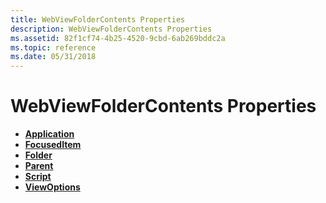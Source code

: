 ```yaml
---
title: WebViewFolderContents Properties
description: WebViewFolderContents Properties
ms.assetid: 82f1cf74-4b25-4520-9cbd-6ab269bddc2a
ms.topic: reference
ms.date: 05/31/2018
---
```


# WebViewFolderContents Properties

-   [**Application**](webviewfoldercontents-application.md)
-   [**FocusedItem**](webviewfoldercontents-focuseditem.md)
-   [**Folder**](webviewfoldercontents-folder.md)
-   [**Parent**](webviewfoldercontents-parent.md)
-   [**Script**](webviewfoldercontents-script.md)
-   [**ViewOptions**](webviewfoldercontents-viewoptions.md)

 

 




